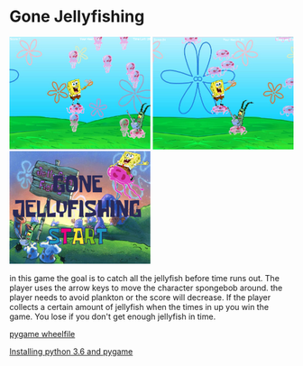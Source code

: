 <h1> Gone Jellyfishing </h1>
<img src="https://github.com/dsmith5737/gone-jellyfishing/blob/master/gameproject_thomas_wirta/capture%202.PNG" width = "250" height = "200">
<img src="https://github.com/dsmith5737/gone-jellyfishing/blob/master/gameproject_thomas_wirta/capture%203.PNG" width = "250" height ="200">
<img src="https://github.com/dsmith5737/gone-jellyfishing/blob/master/gameproject_thomas_wirta/SPLASH.png" width = "250" height ="200">
<p> in this game the goal is to catch all the jellyfish before time runs out. The player uses the arrow keys to move the character spongebob around. the player needs to avoid plankton or the score will decrease. If the player collects a certain amount of jellyfish when the times in up you win the game. You lose if you don't get enough jellyfish in time. </p> 
<a href="http://www.lfd.uci.edu/~gohlke/pythonlibs/#pygame"> pygame wheelfile </a>


<a href="https://youtu.be/_GikMdhAhv0"> Installing python 3.6 and pygame </a>
